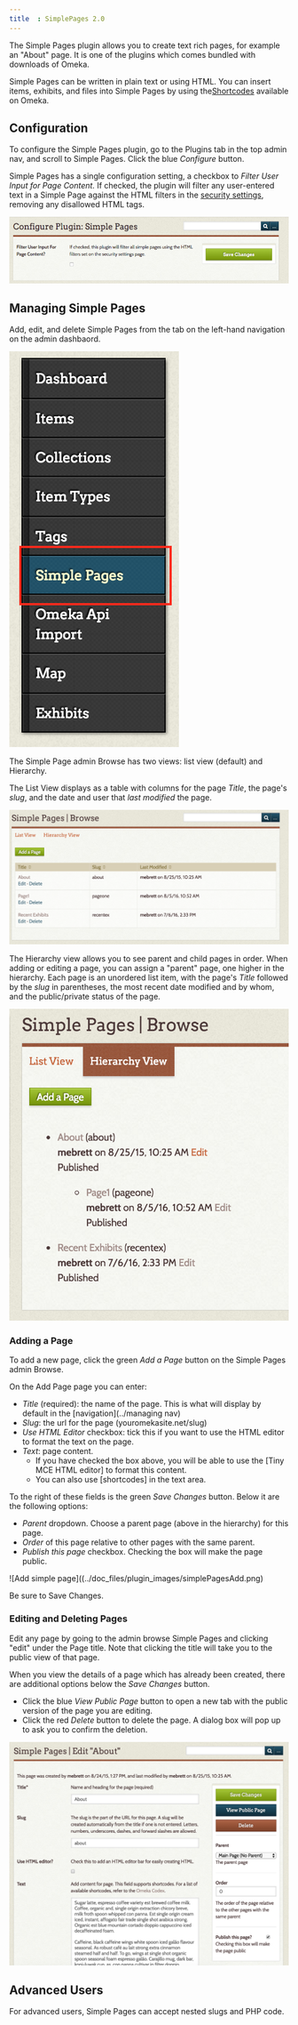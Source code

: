 ```yaml
---
title  : SimplePages 2.0
---
```

The Simple Pages plugin allows you to create text rich pages, for example an "About" page. It is one of the plugins which comes bundled with downloads of Omeka.

Simple Pages can be written in plain text or using HTML. You can insert items, exhibits, and files into Simple Pages by using the[Shortcodes](../Shortcodes.md) available on Omeka. 

Configuration
-------------------------
To configure the Simple Pages plugin, go to the Plugins tab in the top admin nav, and scroll to Simple Pages. Click the blue *Configure* button. 

Simple Pages has a single configuration setting, a checkbox to *Filter User Input for Page Content.* If checked, the plugin will filter any user-entered text in a Simple Page against the HTML filters in the [security settings](../Managing_Security_Settings_2.md), removing any disallowed HTML tags. 

![Simple Pages configuration setting](../doc_files/plugin_images/simplePagsConfig.png)

Managing Simple Pages
------------------------------------------------------
Add, edit, and delete Simple Pages from the tab on the left-hand navigation on the admin dashbaord.

![Left nav with the SimplePages tab indicated with a red frame](../doc_files/plugin_images/simplePagesTab.png)

The Simple Page admin Browse has two views: list view (default) and Hierarchy. 

The List View displays as a table with columns for the page *Title*, the page's *slug*, and the date and user that *last modified* the page.

![List view of Simple Pages Browse](../doc_files/plugin_images/simplePagesBrL.png)

The Hierarchy view allows you to see parent and child pages in order. When adding or editing a page, you can assign a "parent" page, one higher in the hierarchy. Each page is an unordered list item, with the page's *Title* followed by the *slug* in parentheses, the most recent date modified and by whom, and the public/private status of the page.

![Hierarchical view of Simple Pages browse](../doc_files/plugin_images/simplePagesBrH.png)

### Adding a Page
To add a new page, click the green *Add a Page* button on the Simple Pages admin Browse. 

On the Add Page page you can enter:
- *Title* (required): the name of the page. This is what will display by default in the [navigation](../managing nav)
- *Slug*: the url for the page (youromekasite.net/slug)
- *Use HTML Editor* checkbox: tick this if you want to use the HTML editor to format the text on the page.
- *Text*: page content. 
    - If you have checked the box above, you will be able to use the [Tiny MCE HTML editor] to format this content. 
    - You can also use [shortcodes] in the text area.

To the right of these fields is the green *Save Changes* button.  Below it are the following options:
- *Parent* dropdown. Choose a parent page (above in the hierarchy) for this page.
- *Order* of this page relative to other pages with the same parent.
- *Publish this page* checkbox. Checking the box will make the page public. 

![Add simple page]((../doc_files/plugin_images/simplePagesAdd.png)

Be sure to Save Changes.

### Editing and Deleting Pages
Edit any page by going to the admin browse Simple Pages and clicking "edit" under the Page title. Note that clicking the title will take you to the public view of that page.

When you view the details of a page which has already been created, there are additional options below the *Save Changes* button. 
- Click the blue *View Public Page* button to open a new tab with the public version of the page you are editing. 
- Click the red *Delete* button to delete the page. A dialog box will pop up to ask you to confirm the deletion.

![Editing a Simple Page](../doc_files/plugin_images/simplePagesEdit.png)

Advanced Users
-------------------------------------------------------
For advanced users, Simple Pages can accept nested slugs and PHP code.